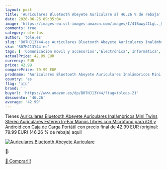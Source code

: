```yaml
---
layout: post
title: 'Auriculares Bluetooth Abeyete Auriculare al 46.26 % de rebaja'
date: 2020-06-26 09:35:04
image: 'https://images-eu.ssl-images-amazon.com/images/I/41Buwy4ILgL._SL400_.jpg'
comments: true
category: ofertas
author: 'tole.es'
slug: 'B07HJ13Y44-es Auriculares Bluetooth Abeyete Auriculares Inalámbricos...'
sku: 'B07HJ13Y44-es'
tags: [ 'Comunicación móvil y accesorios','Electrónica','Informática','Móviles','Móviles y smartphones libres','Tablets','android', ]
actualPrice: 42.99 EUR
currency: EUR
price: 42.99
comparePrice: 79.99 EUR
prodname: 'Auriculares Bluetooth Abeyete Auriculares Inalámbricos Mini Twins Stereo Auriculares Estéreo In-Ear Manos Libres con Micrófono para iOS y Android  con Caja de Carga Portátil'
country: 'es'
flag: '🇪🇸'
brand: ''
buyurl: 'https://www.amazon.es/dp/B07HJ13Y44/?tag=tolees-21'
descuento: '46.26'
average: '42.99'
---
```


Tienes [Auriculares Bluetooth Abeyete Auriculares Inalámbricos Mini Twins Stereo Auriculares Estéreo In-Ear Manos Libres con Micrófono para iOS y Android  con Caja de Carga Portátil](https://www.amazon.es/dp/B07HJ13Y44/?tag=tolees-21) con precio final de  42.99 EUR (original: 79.99 EUR) (46.26 %  de rebaja) aqui!

[![Auriculares Bluetooth Abeyete Auriculare](https://images-eu.ssl-images-amazon.com/images/I/41Buwy4ILgL._SL400_.jpg)](https://www.amazon.es/dp/B07HJ13Y44/?tag=tolees-21)

🔎:


[🛒 Comprar!!!](https://www.amazon.es/dp/B07HJ13Y44/?tag=tolees-21)
